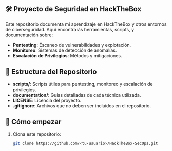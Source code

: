 ## 🛠️ Proyecto de Seguridad en HackTheBox
Este repositorio documenta mi aprendizaje en HackTheBox y otros entornos de ciberseguridad. Aquí encontrarás herramientas, scripts, y documentación sobre:
- **Pentesting**: Escaneo de vulnerabilidades y explotación.
- **Monitoreo**: Sistemas de detección de anomalías.
- **Escalación de Privilegios**: Métodos y mitigaciones.

## 📁 Estructura del Repositorio
- **scripts/**: Scripts útiles para pentesting, monitoreo y escalación de privilegios.
- **documentation/**: Guías detalladas de cada técnica utilizada.
- **LICENSE**: Licencia del proyecto.
- **.gitignore**: Archivos que no deben ser incluidos en el repositorio.

## 🚀 Cómo empezar
1. Clona este repositorio:
   ```bash
   git clone https://github.com/<tu-usuario>/HackTheBox-SecOps.git

